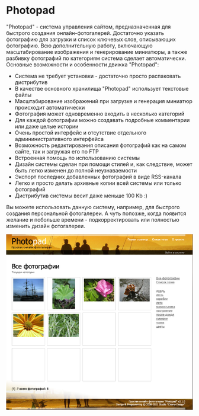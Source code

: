 # Photopad

"Photopad" - система управления сайтом, предназначенная для быстрого создания онлайн-фотогалерей. Достаточно указать фотографию для загрузки и список ключевых слов, описывающих фотографию. Всю дополнительную работу, включающую масштабирование изображения и генерирование миниатюры, а также разбивку фотографий по категориям система сделает автоматически. Основные возможности и особенности движка "Photopad":

- Система не требует установки - достаточно просто распаковать дистрибутив
- В качестве основного хранилища "Photopad" использует текстовые файлы
- Масштабирование изображений при загрузке и генерация миниатюр происходит автоматически
- Фотография может одновременно входить в несколько категорий
- Для каждой фотографии можно создавать подробные комментарии или даже целые истории
- Очень простой интерфейс и отсутствие отдельного админинистративного интерфейса
- Возможность редактирования описания фотографий как на самом сайте, так и загружая его по FTP
- Встроенная помощь по использованию системы
- Дизайн системы сделан при помощи стилей и, как следствие, может быть легко изменен до полной неузнаваемости
- Экспорт последних добавленных фотографий в виде RSS-канала
- Легко и просто делать архивные копии всей системы или только фотографий
- Дистрибутив системы весит даже меньше 100 Kb :)

Вы можете использовать данную систему, например, для быстрого создания персональной фотогалереи. А чуть попозже, когда появится желание и побольше времени - подкорректировать или полностью изменить дизайн фотогалереи.

![Photopad](/screenshots/screenshot_1.png)

